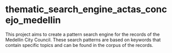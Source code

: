 # thematic_search_engine_actas_concejo_medellin
This project aims to create a pattern search engine for the records of the Medellin City Council. These search patterns are based on keywords that contain specific topics and can be found in the corpus of the records.
